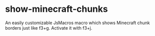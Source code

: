 # show-minecraft-chunks
An easily customizable JsMacros macro which shows Minecraft chunk borders just like f3+g. Activate it with f3+j.
